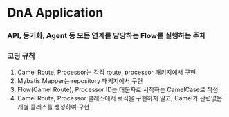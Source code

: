 # DnA Application
### API, 동기화, Agent 등 모든 연계를 담당하는 Flow를 실행하는 주체

### 코딩 규칙
1. Camel Route, Processor는 각각 route, processor 패키지에서 구현
2. Mybatis Mapper는 repository 패키지에서 구현
3. Flow(Camel Route), Processor ID는 대문자로 시작하는 CamelCase로 작성
4. Camel Route, Processor 클래스에서 로직을 구현하지 말고, Camel가 관련없는 개별 클래스를 생성하여 구현
